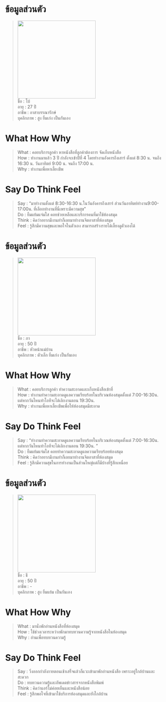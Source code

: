 # ข้อมูลส่วนตัว
> <img src =https://github.com/devjinx/INT100_G2_10_BEN10/blob/main/design%20thinking/image/Bo_img.jpeg width = "250"> <br>
> ชื่อ : โบ้ <br>
> อายุ : 27 ปี <br> 
> อาชีพ : อาสาบรรณารักษ์ <br>
> บุคลิกภาพ : สูง ยิ้มเก่ง เป็นกันเอง

# What How Why
> What : คอยบริการลูกค้า
หาหนังสือที่ลูกค้าต้องการ
จัดเก็บหนังสือ <br>
> How : ทำงานมาแล้ว 3 ปี 
กำลังจะเข้าปีที่ 4
โดยทำงานอังคารถึงเสาร์
 ตั้งแต่ 8:30 น. จนถึง 16:30 น.
วันอาทิตย์
9:00 น. จนถึง 17:00 น. <br>
> Why : ทำงานเพื่อหาเลี้ยงชีพ

# Say Do Think Feel
> Say : “มาทำงานตั้งแต่ 8:30-16:30 น.ในวันอังคารถึงเสาร์ ส่วนวันอาทิตย์ทำงาน9:00-17:00น. ที่เลือกทำงานที่นี่เพราะมีความสุข” <br>
> Do : ยิ้มแย้มแจ่มใส คอยช่วยเหลือและบริการคนที่มาใช้ห้องสมุด <br> 
> Think : คิดว่าอยากมีงานทำก็เลยมาทำงานจิตอาสาที่ห้องสมุด <br>
> Feel : รู้สึกมีความสุขและพอใจในตัวเอง สามารถสร้างรายได้เลี้ยงดูตัวเองได้ <br>

# ข้อมูลส่วนตัว
> <img src =https://github.com/devjinx/INT100_G2_10_BEN10/blob/main/design%20thinking/image/Pha_img.jpeg width = "250"> <br>
> ชื่อ : ภา  
> อายุ : 50 ปี  
> อาชีพ : หัวหน้าแม่บ้าน  
> บุคลิกภาพ : ตัวเล็ก ยิ้มเก่ง เป็นกันเอง

# What How Why
> What : คอยบริการลูกค้า ทำความสะอาดและเก็บหนังสือเข้าที่  
> How : ทำงานทำความสะอาดดูแลความเรียบร้อยในบริเวณห้องสมุดตั้งแต่ 7:00-16:30น. แต่หากวันไหนทำโอทีจะได้เลิกงานตอน 19:30น.  
> Why : ทำงานเพื่อหาเลี้ยงชีพเพื่อให้ห้องสมุดมีสะอาด  

# Say Do Think Feel
> Say : “ทำงานทำความสะอาดดูแลความเรียบร้อยในบริเวณห้องสมุดตั้งแต่ 7:00-16:30น. แต่หากวันไหนทำโอทีจะได้เลิกงานตอน 19:30น. ”  
> Do : ยิ้มแย้มแจ่มใส คอยทำความสะอาดดูแลความเรียบร้อยห้องสมุด  
> Think : คิดว่าอยากมีงานทำก็เลยมาทำงานจิตอาสาที่ห้องสมุด  
> Feel : รู้สึกมีความสุขในการทำงานเป็นส่วนใหญ่แต่ก็มีบ้างที่รู้สึกเหนื่อย

# ข้อมูลส่วนตัว
> <img src =https://github.com/devjinx/INT100_G2_10_BEN10/blob/main/design%20thinking/image/Tee_img.jpeg width = "250"> <br>
> ชื่อ : ธี  
> อายุ : 50 ปี  
> อาชีพ : -  
> บุคลิกภาพ : สูง ยิ้มแย้ม เป็นกันเอง

# What How Why
> What : มานั่งพักอ่านหนังสือที่ห้องสมุด  
> How : ใช้ช่วงเวลาระหว่างพักมาทบทวนความรู้จากหนังสือในห้องสมุด  
> Why : อ่านเพื่อทบทวนความรู้  

# Say Do Think Feel
> Say : วิ่งออกกำลังกายตอนเช้าเสร็จแล้วก็แวะเข้ามาพักอ่านหนังสือ เพราะอยู่ใกล้บ้านและสะดวก  
> Do : ทบทวนความรู้และอัพเดตข่าวสารจากหนังสือพิมพ์  
> Think : คิดว่าแอร์ไม่ค่อยเย็นและหนังสือน้อย  
> Feel : รู้สึกพอใจที่เข้ามาใช้บริการห้องสมุดและยังใกล้บ้าน  

